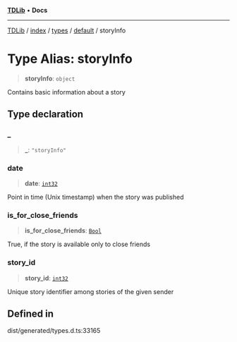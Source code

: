 [**TDLib**](../../../../../../README.md) • **Docs**

***

[TDLib](../../../../../../modules.md) / [index](../../../../../README.md) / [types](../../../README.md) / [default](../README.md) / storyInfo

# Type Alias: storyInfo

> **storyInfo**: `object`

Contains basic information about a story

## Type declaration

### \_

> **\_**: `"storyInfo"`

### date

> **date**: [`int32`](int32-1.md)

Point in time (Unix timestamp) when the story was published

### is\_for\_close\_friends

> **is\_for\_close\_friends**: [`Bool`](Bool.md)

True, if the story is available only to close friends

### story\_id

> **story\_id**: [`int32`](int32-1.md)

Unique story identifier among stories of the given sender

## Defined in

dist/generated/types.d.ts:33165

